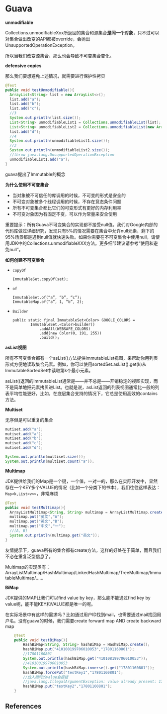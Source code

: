 # Guava

**unmodifiable**

Collections.unmodifiableXxx所返回的集合和源集合**是同一个对象**，只不过可以对集合做出改变的API都被override，会抛出UnsupportedOperationException。

所以当我们改变源集合，那么也会导致不可变集合变化。

**defensive copies**

那么我们要想避免上述情况，就需要进行保护性拷贝

```java
@Test
public void testUnmodifiable(){
  ArrayList<String> list = new ArrayList<>();
  list.add("a");
  list.add("b");
  list.add("c");
  //3
  System.out.println(list.size());
  List<String> unmodifiableList1 = Collections.unmodifiableList(list);
  List<String> unmodifiableList2 = Collections.unmodifiableList(new ArrayList<>(list));
  list.add("d");
  //4
  System.out.println(unmodifiableList1.size());
  //3
  System.out.println(unmodifiableList2.size());
  //throw java.lang.UnsupportedOperationException
  unmodifiableList1.add("a");
}
```

guava提出了Immutable的概念

**为什么使用不可变集合**

- 当对象被不可信任的库调用的时候，不可变的形式是安全的
- 不可变对象被多个线程调用的时候，不存在竞态条件问题
- 所有不可变集合都比它们的可变形式有更好的内存利用率
- 不可变对象因为有固定不变，可以作为常量来安全使用

重要提示：所有Guava不可变集合的实现都不接受null值。我们对Google内部的代码库做过详细研究，发现只有5%的情况需要在集合中允许null元素，剩下的95%场景都是遇到null值就快速失败。如果你需要在不可变集合中使用null，请使用JDK中的Collections.unmodifiableXXX方法。更多细节建议请参考“使用和避免null”。

**如何创建不可变集合**

- `copyOf`

  ```
  ImmutableSet.copyOf(set);
  ```

- `of`

  ```
  ImmutableSet.of(“a”, “b”, “c”);
  ImmutableMap.of(“a”, 1, “b”, 2);
  ```

- `Builder`

  ```
  public static final ImmutableSet<Color> GOOGLE_COLORS =
          ImmutableSet.<Color>builder()
              .addAll(WEBSAFE_COLORS)
              .add(new Color(0, 191, 255))
              .build();
  ```

**asList视图**

所有不可变集合都有一个asList()方法提供ImmutableList视图，来帮助你用列表形式方便地读取集合元素。例如，你可以使用sortedSet.asList().get(k)从ImmutableSortedSet中读取第k个最小元素。

asList()返回的ImmutableList通常是——并不总是——开销稳定的视图实现，而不是简单地把元素拷贝进List。也就是说，asList返回的列表视图通常比一般的列表平均性能更好，比如，在底层集合支持的情况下，它总是使用高效的contains方法。

**Multiset**

无序但是可以重复的集合

```java
mutiset.add("a");
mutiset.add("a");
mutiset.add("b");
mutiset.add("c");
mutiset.add("d");

System.out.println(multiset.size());
System.out.println(multiset.count("a"));
```

**Multimap**

JDK提供给我们的Map是一个键，一个值，一对一的，那么在实际开发中，显然存在一个KEY多个VALUE的情况（比如一个分类下的书本），我们往往这样表达：`Map<k,List<v>>`，非常麻烦

```java
@Test
public void testMultimap(){
  ArrayListMultimap<String, String> multimap = ArrayListMultimap.create();
  multimap.put("英文","A");
  multimap.put("英文","B");
  multimap.put("中文","一");
  //[A, B]
  System.out.println(multimap.get("英文"));
}
```

友情提示下，guava所有的集合都有create方法，这样的好处在于简单，而且我们不必在重复泛型信息了。

Multimap的实现类有：ArrayListMultimap/HashMultimap/LinkedHashMultimap/TreeMultimap/ImmutableMultimap/......

**BiMap**

JDK提供的MAP让我们可以find value by key，那么能不能通过find key by value呢，能不能KEY和VALUE都是唯一的呢。

在实际场景中有这样的需求吗？比如通过用户ID找到mail，也需要通过mail找回用户名。没有guava的时候，我们需要create forward map AND create backward map

```java
    @Test
    public void testBiMap(){
        HashBiMap<String, String> hashBiMap = HashBiMap.create();
        hashBiMap.put("410108199706010053","17801160801");
        //17801160801
        System.out.println(hashBiMap.get("410108199706010053"));
        //410108199706010053
        System.out.println(hashBiMap.inverse().get("17801160801"));
        hashBiMap.forcePut("testKey1","17801160801");
        //放入相同的value会报错
        //java.lang.IllegalArgumentException: value already present: 17801160801
        hashBiMap.put("testKey2","17801160801");
    }
```

## References
